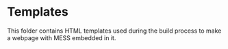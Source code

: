 Templates
=========
This folder contains HTML templates used during the build process to make a
webpage with MESS embedded in it.
